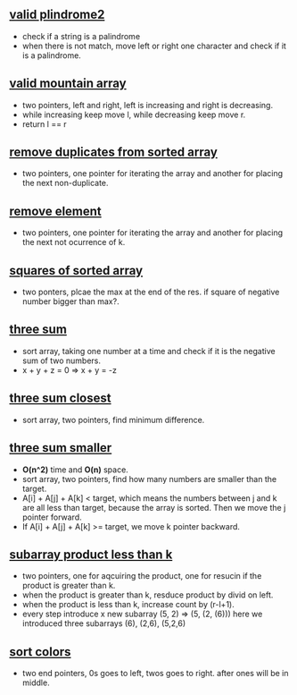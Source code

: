 ## [valid plindrome2](https://leetcode.com/problems/valid-palindrome-ii/) 
- check if a string is a palindrome
- when there is not match, move left or right one character and check if it is a palindrome.

## [valid mountain array](https://leetcode.com/problems/valid-mountain-array/) 
- two pointers, left and right, left is increasing and right is decreasing. 
- while increasing keep move l, while decreasing keep move r. 
- return l == r   

## [remove duplicates from sorted array](https://leetcode.com/problems/remove-duplicates-from-sorted-array/) 
- two pointers, one pointer for iterating the array and another for placing the next non-duplicate.

## [remove element](https://leetcode.com/problems/remove-element/)
- two pointers, one pointer for iterating the array and another for placing the next not ocurrence of k.

## [squares of sorted array](https://leetcode.com/problems/squares-of-a-sorted-array/) 
- two ponters, plcae the max at the end of the res. if square of negative number bigger than max?. 

## [three sum](https://leetcode.com/problems/3sum/)
- sort array, taking one number at a time and check if it is the negative sum of two numbers. 
- x + y + z = 0 => x + y = -z 

## [three sum closest](https://leetcode.com/problems/3sum-closest/)
- sort array, two pointers, find minimum difference. 

## [three sum smaller](https://leetcode.com/problems/3sum-smaller/) 
- **O(n^2)** time and **O(n)** space.
- sort array, two pointers, find how many numbers are smaller than the target. 
-  A[i] + A[j] + A[k] < target, which means the numbers between j and k are all less than target, because the array is sorted. Then we move the j pointer forward. 
- If A[i] + A[j] + A[k] >= target, we move k pointer backward. 

## [subarray product less than k](leetcode.com/problems/subarray-product-less-than-k/) 
- two pointers, one for aqcuiring the product, one for resucin if the product is greater than k. 
- when the product is greater than k, resduce product by divid on left.
- when the product is less than k, increase count by (r-l+1). 
- every step introduce x new subarray (5, 2) => (5, (2, (6))) here we introduced three subarrays (6), (2,6), (5,2,6) 

## [sort colors](https://leetcode.com/problems/sort-colors/)
- two end pointers, 0s goes to left, twos goes to right. after ones will be in middle.
